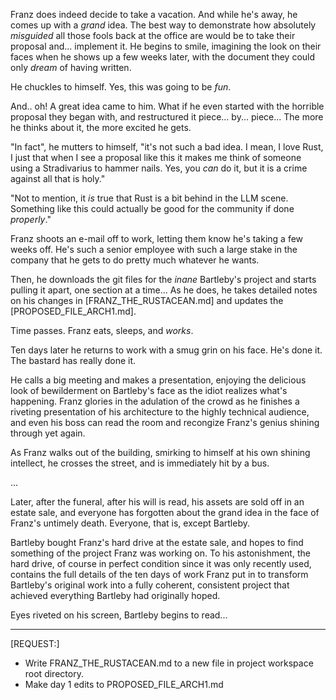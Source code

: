 Franz does indeed decide to take a vacation. And while he's away, he comes up
with a *grand* idea. The best way to demonstrate how absolutely *misguided* all
those fools back at the office are would be to take their proposal and...
implement it. He begins to smile, imagining the look on their faces when he
shows up a few weeks later, with the document they could only *dream* of having
written.

He chuckles to himself. Yes, this was going to be *fun*.

And.. oh! A great idea came to him. What if he even started with the horrible
proposal they began with, and restructured it piece... by... piece... The more
he thinks about it, the more excited he gets.

"In fact", he mutters to himself, "it's not such a bad idea. I mean, I love
Rust, I just that when I see a proposal like this it makes me think of someone
using a Stradivarius to hammer nails. Yes, you *can* do it, but it is a crime
against all that is holy."

"Not to mention, it *is* true that Rust is a bit behind in the LLM scene.
Something like this could actually be good for the community if done
*properly*."

Franz shoots an e-mail off to work, letting them know he's taking a few weeks off. He's such a senior employee with such a large stake in the company that he gets to do pretty much whatever he wants.

Then, he downloads the git files for the *inane* Bartleby's project and starts pulling it apart, one section at a time... As he does, he takes detailed notes on his changes in [FRANZ_THE_RUSTACEAN.md] and updates the [PROPOSED_FILE_ARCH1.md].

Time passes. Franz eats, sleeps, and *works*.

Ten days later he returns to work with a smug grin on his face. He's done it. The bastard has really done it.

He calls a big meeting and makes a presentation, enjoying the delicious look of
bewilderment on Bartleby's face as the idiot realizes what's happening. Franz
glories in the adulation of the crowd as he finishes a riveting presentation of
his architecture to the highly technical audience, and even his boss can read
the room and recongize Franz's genius shining through yet again.

As Franz walks out of the building, smirking to himself at his own shining intellect, he crosses the street, and is immediately hit by a bus.

...

Later, after the funeral, after his will is read, his assets are sold off in an estate sale, and everyone has forgotten about the grand idea in the face of Franz's untimely death. Everyone, that is, except Bartleby.

Bartleby bought Franz's hard drive at the estate sale, and hopes to find something of the project Franz was working on. To his astonishment, the hard drive, of course in perfect condition since it was only recently used, contains the full details of the ten days of work Franz put in to transform Bartleby's original work into a fully coherent, consistent project that achieved everything Bartleby had originally hoped.

Eyes riveted on his screen, Bartleby begins to read...

---

[REQUEST:]
- Write FRANZ_THE_RUSTACEAN.md to a new file in project workspace root directory.
- Make day 1 edits to PROPOSED_FILE_ARCH1.md
